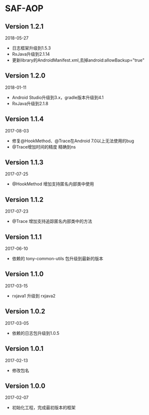 SAF-AOP
===

Version 1.2.1
---
2018-05-27
 *  日志框架升级到1.5.3
 *  RxJava升级到2.1.14
 *  更新library的AndroidManifest.xml,去掉android:allowBackup="true"

Version 1.2.0
---
2018-01-11
 *  Android Studio升级到3.x，gradle版本升级到4.1  
 *  RxJava升级到2.1.8

Version 1.1.4
---
2017-08-03
 *  修复@HookMethod、@Trace在Android 7.0以上无法使用的bug
 *  @Trace增加时间的精度 精确到ns

Version 1.1.3
---
2017-07-25
 *  @HookMethod 增加支持匿名内部类中使用

Version 1.1.2
---
2017-07-23
 *  @Trace 增加支持追踪匿名内部类中的方法

Version 1.1.1
---
2017-06-10
 *  依赖的 tony-common-utils 包升级到最新的版本

Version 1.1.0
---
2017-03-15
 *  rxjava1 升级到 rxjava2

Version 1.0.2
---
2017-03-05
 *  依赖的日志包升级到1.0.5

Version 1.0.1
---
2017-02-13
 *  修改包名

Version 1.0.0
---
2017-02-07
 *  初始化工程，完成最初版本的框架